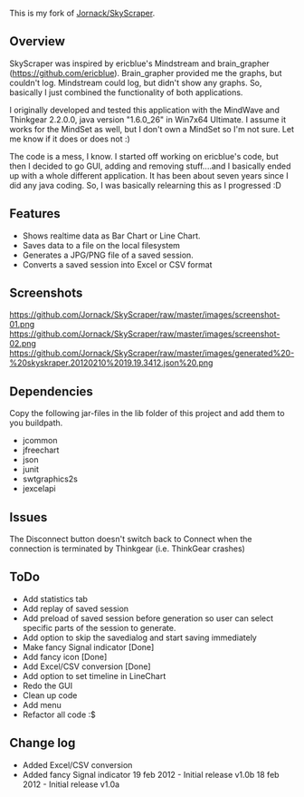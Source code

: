 This is my fork of [Jornack/SkyScraper](https://github.com/Jornack/SkyScraper).

Overview
--------

SkyScraper was inspired by ericblue's Mindstream and brain_grapher (https://github.com/ericblue).
Brain_grapher provided me the graphs, but couldn't log. Mindstream could log, but didn't show any graphs. So, basically I just combined the functionality of both applications. 

I originally developed and tested this application with the MindWave and Thinkgear 2.2.0.0, java version "1.6.0_26" in Win7x64 Ultimate. I assume it works for the MindSet as well, but I don't own a MindSet so I'm not sure. Let me know if it does or does not :)

The code is a mess, I know. I started off working on ericblue's code, but then I decided to go GUI, adding and removing stuff....and I basically ended up with a whole different application. It has been about seven years since I did any java coding. So, I was basically relearning this as I progressed :D

Features
--------

- Shows realtime data as Bar Chart or Line Chart.
- Saves data to a file on the local filesystem
- Generates a JPG/PNG file of a saved session.
- Converts a saved session into Excel or CSV format

Screenshots
-----------

https://github.com/Jornack/SkyScraper/raw/master/images/screenshot-01.png
https://github.com/Jornack/SkyScraper/raw/master/images/screenshot-02.png
https://github.com/Jornack/SkyScraper/raw/master/images/generated%20-%20skyskraper.20120210%2019.19.3412.json%20.png

Dependencies
------------
Copy the following jar-files in the lib folder of this project and add them to you buildpath.

* jcommon
* jfreechart
* json
* junit
* swtgraphics2s
* jexcelapi

Issues
------

The Disconnect button doesn't switch back to Connect when the connection is terminated by Thinkgear (i.e. ThinkGear crashes)

ToDo
----

- Add statistics tab
- Add replay of saved session
- Add preload of saved session before generation so user can select specific parts of the session to generate.
- Add option to skip the savedialog and start saving immediately
- Make fancy Signal indicator [Done]
- Add fancy icon [Done]
- Add Excel/CSV conversion [Done]
- Add option to set  timeline in LineChart
- Redo the GUI
- Clean up code
- Add menu
- Refactor all code :$

Change log
----------

- Added Excel/CSV conversion
- Added fancy Signal indicator
19 feb 2012 - Initial release v1.0b
18 feb 2012 - Initial release v1.0a

